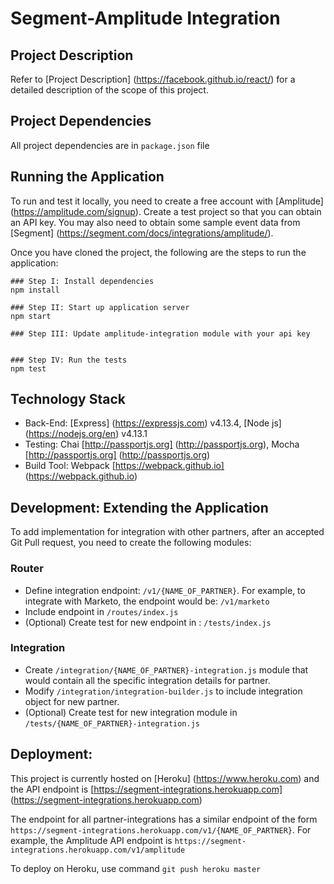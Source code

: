 # Segment-Amplitude Integration




## Project Description

Refer to [Project Description] (https://facebook.github.io/react/) for a detailed description of the scope of this project.




## Project Dependencies

All project dependencies are in `package.json` file




## Running the Application

To run and test it locally, you need to create a free account with [Amplitude] (https://amplitude.com/signup). Create a test project so that you can obtain an API key. You may also need to obtain some sample event data from [Segment] (https://segment.com/docs/integrations/amplitude/). 

Once you have cloned the project, the following are the steps to run the application: 

```
### Step I: Install dependencies
npm install

### Step II: Start up application server
npm start

### Step III: Update amplitude-integration module with your api key


### Step IV: Run the tests
npm test

```



## Technology Stack

  * Back-End: [Express] (https://expressjs.com) v4.13.4, [Node js] (https://nodejs.org/en) v4.13.1
  * Testing: Chai [http://passportjs.org] (http://passportjs.org), Mocha [http://passportjs.org] (http://passportjs.org)
  * Build Tool: Webpack [https://webpack.github.io] (https://webpack.github.io)




## Development: Extending the Application

To add implementation for integration with other partners, after an accepted Git Pull request, you need to create the following modules:

### Router
  * Define integration endpoint: `/v1/{NAME_OF_PARTNER}`. For example, to integrate with Marketo, the endpoint would be: `/v1/marketo`
  * Include endpoint in `/routes/index.js`
  * (Optional) Create test for new endpoint in : `/tests/index.js`

### Integration
  * Create `/integration/{NAME_OF_PARTNER}-integration.js` module that would contain all the specific integration details for partner.
  * Modify `/integration/integration-builder.js` to include integration object for new partner.
  * (Optional) Create test for new integration module in `/tests/{NAME_OF_PARTNER}-integration.js`





## Deployment:

This project is currently hosted on [Heroku] (https://www.heroku.com) and the API endpoint is [https://segment-integrations.herokuapp.com] (https://segment-integrations.herokuapp.com) 

The endpoint for all partner-integrations has a similar endpoint of the form `https://segment-integrations.herokuapp.com/v1/{NAME_OF_PARTNER}`. 
For example, the Amplitude API endpoint is `https://segment-integrations.herokuapp.com/v1/amplitude`

To deploy on Heroku, use command `git push heroku master`

